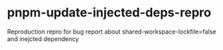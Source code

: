 # pnpm-update-injected-deps-repro
Reproduction repro for bug report about shared-workspace-lockfile=false and inejcted dependency
